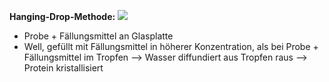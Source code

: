 **Hanging-Drop-Methode:**
![](Pasted%20image%2020250603162534.png)
- Probe + Fällungsmittel an Glasplatte
- Well, gefüllt mit Fällungsmittel in höherer Konzentration, als bei Probe + Fällungsmittel im Tropfen --> Wasser diffundiert aus Tropfen raus --> Protein kristallisiert 